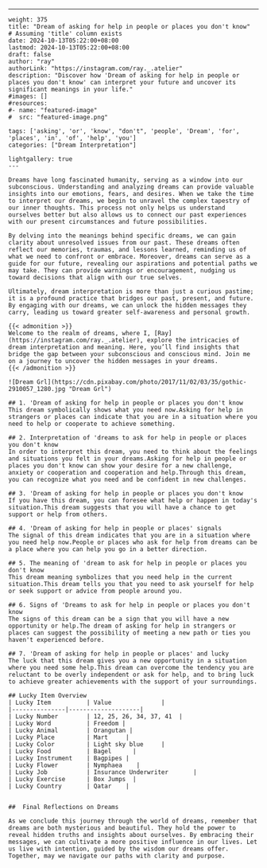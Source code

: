 ---
    weight: 375
    title: "Dream of asking for help in people or places you don't know"  # Assuming 'title' column exists
    date: 2024-10-13T05:22:00+08:00
    lastmod: 2024-10-13T05:22:00+08:00
    draft: false
    author: "ray"
    authorLink: "https://instagram.com/ray._.atelier"
    description: "Discover how 'Dream of asking for help in people or places you don't know' can interpret your future and uncover its significant meanings in your life."
    #images: []
    #resources:
    #- name: "featured-image"
    #  src: "featured-image.png"
    
    tags: ['asking', 'or', 'know', "don't", 'people', 'Dream', 'for', 'places', 'in', 'of', 'help', 'you']
    categories: ["Dream Interpretation"]
    
    lightgallery: true
    ---
    
    Dreams have long fascinated humanity, serving as a window into our subconscious. Understanding and analyzing dreams can provide valuable insights into our emotions, fears, and desires. When we take the time to interpret our dreams, we begin to unravel the complex tapestry of our inner thoughts. This process not only helps us understand ourselves better but also allows us to connect our past experiences with our present circumstances and future possibilities.
    
    By delving into the meanings behind specific dreams, we can gain clarity about unresolved issues from our past. These dreams often reflect our memories, traumas, and lessons learned, reminding us of what we need to confront or embrace. Moreover, dreams can serve as a guide for our future, revealing our aspirations and potential paths we may take. They can provide warnings or encouragement, nudging us toward decisions that align with our true selves.
    
    Ultimately, dream interpretation is more than just a curious pastime; it is a profound practice that bridges our past, present, and future. By engaging with our dreams, we can unlock the hidden messages they carry, leading us toward greater self-awareness and personal growth.
    
    {{< admonition >}}
    Welcome to the realm of dreams, where I, [Ray](https://instagram.com/ray._.atelier), explore the intricacies of dream interpretation and meaning. Here, you’ll find insights that bridge the gap between your subconscious and conscious mind. Join me on a journey to uncover the hidden messages in your dreams.
    {{< /admonition >}}
    
    ![Dream Grl](https://cdn.pixabay.com/photo/2017/11/02/03/35/gothic-2910057_1280.jpg "Dream Grl")
    
    ## 1. 'Dream of asking for help in people or places you don't know
    This dream symbolically shows what you need now.Asking for help in strangers or places can indicate that you are in a situation where you need to help or cooperate to achieve something.
    
    ## 2. Interpretation of 'dreams to ask for help in people or places you don't know
    In order to interpret this dream, you need to think about the feelings and situations you felt in your dreams.Asking for help in people or places you don't know can show your desire for a new challenge, anxiety or cooperation and cooperation and help.Through this dream, you can recognize what you need and be confident in new challenges.
    
    ## 3. 'Dream of asking for help in people or places you don't know
    If you have this dream, you can foresee what help or happen in today's situation.This dream suggests that you will have a chance to get support or help from others.
    
    ## 4. 'Dream of asking for help in people or places' signals
    The signal of this dream indicates that you are in a situation where you need help now.People or places who ask for help from dreams can be a place where you can help you go in a better direction.
    
    ## 5. The meaning of 'dream to ask for help in people or places you don't know
    This dream meaning symbolizes that you need help in the current situation.This dream tells you that you need to ask yourself for help or seek support or advice from people around you.
    
    ## 6. Signs of 'Dreams to ask for help in people or places you don't know
    The signs of this dream can be a sign that you will have a new opportunity or help.The dream of asking for help in strangers or places can suggest the possibility of meeting a new path or ties you haven't experienced before.
    
    ## 7. 'Dream of asking for help in people or places' and lucky
    The luck that this dream gives you a new opportunity in a situation where you need some help.This dream can overcome the tendency you are reluctant to be overly independent or ask for help, and to bring luck to achieve greater achievements with the support of your surroundings.
    
    ## Lucky Item Overview
    | Lucky Item          | Value              |
    |---------------|--------------------|
    | Lucky Number        | 12, 25, 26, 34, 37, 41  |
    | Lucky Word          | Freedom |
    | Lucky Animal        | Orangutan |
    | Lucky Place         | Mart     |
    | Lucky Color         | Light sky blue     |
    | Lucky Food          | Bagel      |
    | Lucky Instrument    | Bagpipes |
    | Lucky Flower        | Nymphaea    |
    | Lucky Job           | Insurance Underwriter       |
    | Lucky Exercise      | Box Jumps  |
    | Lucky Country       | Qatar    |
    
    
    ##  Final Reflections on Dreams
    
    As we conclude this journey through the world of dreams, remember that dreams are both mysterious and beautiful. They hold the power to reveal hidden truths and insights about ourselves. By embracing their messages, we can cultivate a more positive influence in our lives. Let us live with intention, guided by the wisdom our dreams offer. Together, may we navigate our paths with clarity and purpose.
    